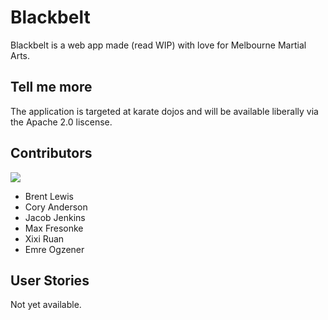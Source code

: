# Blackbelt
Blackbelt is a web app made (read WIP) with love for Melbourne Martial Arts.

## Tell me more
The application is targeted at karate dojos and will be available liberally via
the Apache 2.0 liscense.

## Contributors
![](https://avatars1.githubusercontent.com/u/10470227)

- Brent Lewis
- Cory Anderson
- Jacob Jenkins
- Max Fresonke
- Xixi Ruan
- Emre Ogzener

## User Stories
Not yet available.

